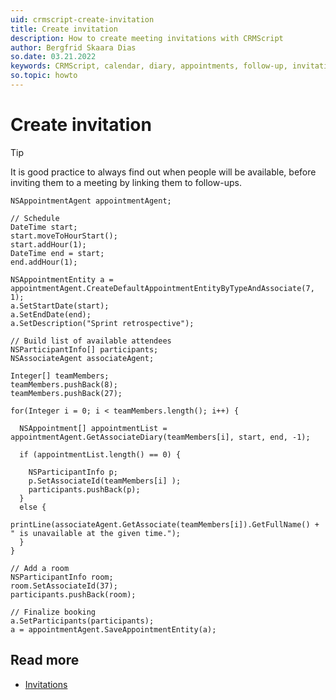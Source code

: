 ```yaml
---
uid: crmscript-create-invitation
title: Create invitation
description: How to create meeting invitations with CRMScript
author: Bergfrid Skaara Dias
so.date: 03.21.2022
keywords: CRMScript, calendar, diary, appointments, follow-up, invitation
so.topic: howto
---
```


# Create invitation

> [!TIP]
> It is good practice to always find out when people will be available, before inviting them to a meeting by linking them to follow-ups.

```crmscript
NSAppointmentAgent appointmentAgent;

// Schedule
DateTime start;
start.moveToHourStart();
start.addHour(1);
DateTime end = start;
end.addHour(1);

NSAppointmentEntity a = appointmentAgent.CreateDefaultAppointmentEntityByTypeAndAssociate(7, 1);
a.SetStartDate(start);
a.SetEndDate(end);
a.SetDescription("Sprint retrospective");

// Build list of available attendees
NSParticipantInfo[] participants;
NSAssociateAgent associateAgent;

Integer[] teamMembers;
teamMembers.pushBack(8);
teamMembers.pushBack(27);

for(Integer i = 0; i < teamMembers.length(); i++) {

  NSAppointment[] appointmentList = appointmentAgent.GetAssociateDiary(teamMembers[i], start, end, -1);
  
  if (appointmentList.length() == 0) {
  
    NSParticipantInfo p;
    p.SetAssociateId(teamMembers[i] );
    participants.pushBack(p);
  }
  else {
    printLine(associateAgent.GetAssociate(teamMembers[i]).GetFullName() + " is unavailable at the given time.");
  }
}

// Add a room
NSParticipantInfo room;
room.SetAssociateId(37);
participants.pushBack(room);

// Finalize booking
a.SetParticipants(participants);
a = appointmentAgent.SaveAppointmentEntity(a);
```

## Read more

* [Invitations][1]

<!-- Referenced links -->
[1]: ../../learn/invitation/index.md
